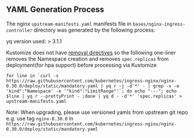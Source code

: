 ## YAML Generation Process
The nginx `upstream-manifests.yaml` manifests file in `bases/nginx-ingress-controller` directory was generated by the following process:

yq version used: > 3.1.1

Kustomize does not have [removal directives](https://github.com/kubernetes-sigs/kustomize/blob/v3.1.0/docs/eschewedFeatures.md#removal-directives) so the following one-liner removes the Namespace creation and removes `spec.replicas` from deployment(for hpa support) before processing via Kustomize
```
for line in `curl -s https://raw.githubusercontent.com/kubernetes/ingress-nginx/nginx-0.30.0/deploy/static/mandatory.yaml | yq r -j -d'*' - | grep -v -e 'kind":"Namespace' -e '"kind":"LimitRange"'`; do echo "---"; echo  $line | yq r --prettyPrint - ;done | yq d - -d'*' 'spec.replicas' > upstream-manifests.yaml
```

Note: When upgrading, please use versioned yamls from upstream git repo e.g. use tag `nginx-0.30.0` in `https://raw.githubusercontent.com/kubernetes/ingress-nginx/nginx-0.30.0/deploy/static/mandatory.yaml`
